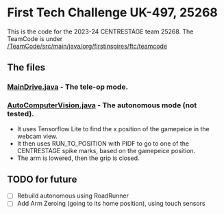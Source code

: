 # First Tech Challenge UK-497, 25268

This is the code for the 2023-24 CENTRESTAGE team 25268. The TeamCode is under [/TeamCode/src/main/java/org/firstinspires/ftc/teamcode](https://github.com/outsharded/FTC-LPSB-25268/tree/master/TeamCode/src/main/java/org/firstinspires/ftc/teamcode)

## The files

### [MainDrive.java](https://github.com/outsharded/FTC-LPSB-25268/blob/master/TeamCode/src/main/java/org/firstinspires/ftc/teamcode/MainDrive.java) - The tele-op mode.

### [AutoComputerVision.java](https://github.com/outsharded/FTC-LPSB-25268/blob/master/TeamCode/src/main/java/org/firstinspires/ftc/teamcode/AutoComputerVision.java) - The autonomous mode (not tested). 
* It uses Tensorflow Lite to find the x position of the gamepeice in the webcam view. 
* It then uses RUN_TO_POSITION with PIDF to go to one of the CENTRESTAGE spike marks, based on the gamepeice position. 
* The arm is lowered, then the grip is closed.

## TODO for future 
- [ ] Rebuild autonomous using RoadRunner
- [ ] Add Arm Zeroing (going to its home position), using touch sensors
